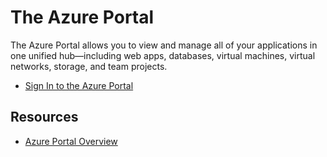 # The Azure Portal
The Azure Portal allows you to view and manage all of your applications in one unified hub—including web apps, databases, virtual machines, virtual networks, storage, and team projects. 

* [Sign In to the Azure Portal](https://portal.azure.com)

## Resources

* [Azure Portal Overview](https://azure.microsoft.com/en-us/features/azure-portal/)